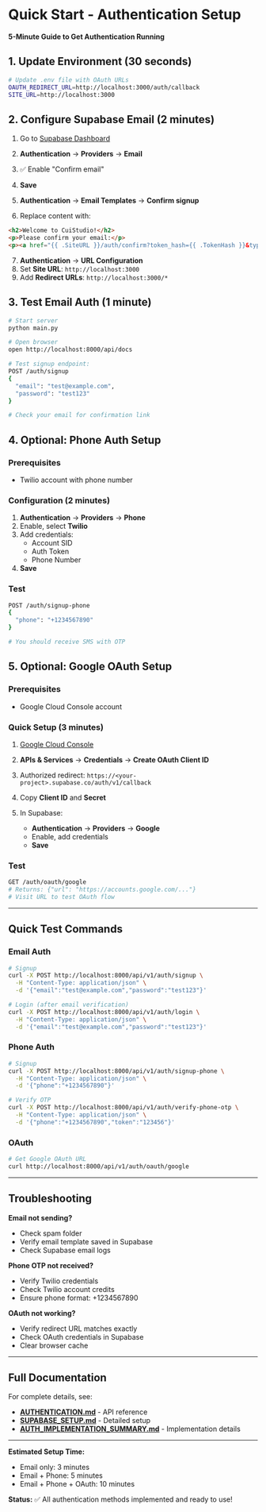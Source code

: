 # Quick Start - Authentication Setup

**5-Minute Guide to Get Authentication Running**

## 1. Update Environment (30 seconds)

```bash
# Update .env file with OAuth URLs
OAUTH_REDIRECT_URL=http://localhost:3000/auth/callback
SITE_URL=http://localhost:3000
```

## 2. Configure Supabase Email (2 minutes)

1. Go to [Supabase Dashboard](https://supabase.com/dashboard)
2. **Authentication** → **Providers** → **Email**
3. ✅ Enable "Confirm email"
4. **Save**

5. **Authentication** → **Email Templates** → **Confirm signup**
6. Replace content with:
```html
<h2>Welcome to CuiStudio!</h2>
<p>Please confirm your email:</p>
<p><a href="{{ .SiteURL }}/auth/confirm?token_hash={{ .TokenHash }}&type=email">Confirm Email</a></p>
```

7. **Authentication** → **URL Configuration**
8. Set **Site URL**: `http://localhost:3000`
9. Add **Redirect URLs**: `http://localhost:3000/*`

## 3. Test Email Auth (1 minute)

```bash
# Start server
python main.py

# Open browser
open http://localhost:8000/api/docs

# Test signup endpoint:
POST /auth/signup
{
  "email": "test@example.com",
  "password": "test123"
}

# Check your email for confirmation link
```

## 4. Optional: Phone Auth Setup

### Prerequisites
- Twilio account with phone number

### Configuration (2 minutes)
1. **Authentication** → **Providers** → **Phone**
2. Enable, select **Twilio**
3. Add credentials:
   - Account SID
   - Auth Token
   - Phone Number
4. **Save**

### Test
```bash
POST /auth/signup-phone
{
  "phone": "+1234567890"
}

# You should receive SMS with OTP
```

## 5. Optional: Google OAuth Setup

### Prerequisites
- Google Cloud Console account

### Quick Setup (3 minutes)
1. [Google Cloud Console](https://console.cloud.google.com)
2. **APIs & Services** → **Credentials** → **Create OAuth Client ID**
3. Authorized redirect: `https://<your-project>.supabase.co/auth/v1/callback`
4. Copy **Client ID** and **Secret**

5. In Supabase:
   - **Authentication** → **Providers** → **Google**
   - Enable, add credentials
   - **Save**

### Test
```bash
GET /auth/oauth/google
# Returns: {"url": "https://accounts.google.com/..."}
# Visit URL to test OAuth flow
```

---

## Quick Test Commands

### Email Auth
```bash
# Signup
curl -X POST http://localhost:8000/api/v1/auth/signup \
  -H "Content-Type: application/json" \
  -d '{"email":"test@example.com","password":"test123"}'

# Login (after email verification)
curl -X POST http://localhost:8000/api/v1/auth/login \
  -H "Content-Type: application/json" \
  -d '{"email":"test@example.com","password":"test123"}'
```

### Phone Auth
```bash
# Signup
curl -X POST http://localhost:8000/api/v1/auth/signup-phone \
  -H "Content-Type: application/json" \
  -d '{"phone":"+1234567890"}'

# Verify OTP
curl -X POST http://localhost:8000/api/v1/auth/verify-phone-otp \
  -H "Content-Type: application/json" \
  -d '{"phone":"+1234567890","token":"123456"}'
```

### OAuth
```bash
# Get Google OAuth URL
curl http://localhost:8000/api/v1/auth/oauth/google
```

---

## Troubleshooting

**Email not sending?**
- Check spam folder
- Verify email template saved in Supabase
- Check Supabase email logs

**Phone OTP not received?**
- Verify Twilio credentials
- Check Twilio account credits
- Ensure phone format: +1234567890

**OAuth not working?**
- Verify redirect URL matches exactly
- Check OAuth credentials in Supabase
- Clear browser cache

---

## Full Documentation

For complete details, see:
- **[AUTHENTICATION.md](./AUTHENTICATION.md)** - API reference
- **[SUPABASE_SETUP.md](./SUPABASE_SETUP.md)** - Detailed setup
- **[AUTH_IMPLEMENTATION_SUMMARY.md](./AUTH_IMPLEMENTATION_SUMMARY.md)** - Implementation details

---

**Estimated Setup Time:**
- Email only: 3 minutes
- Email + Phone: 5 minutes
- Email + Phone + OAuth: 10 minutes

**Status:** ✅ All authentication methods implemented and ready to use!
